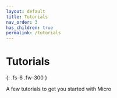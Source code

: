 ```yaml
---
layout: default
title: Tutorials
nav_order: 3
has_children: true
permalink: /tutorials
---
```


# Tutorials

{: .fs-6 .fw-300 }

A few tutorials to get you started with Micro

